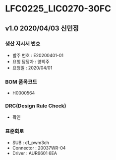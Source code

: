 # LFC0225_LIC0270-30FC

## v1.0 2020/04/03 신민정

### 생산 지시서 번호
* 발주 번호 : E20200401-01
* 요청 담당자 : 양희주
* 요청일 : 2020/04/01

###  BOM 품목코드
* H0000564

### DRC(Design Rule Check)
* 확인

### 표준회로
* SUB : c1_pwm3ch 
* Connector : 20037WR-04
* Driver : AUR6601 6EA